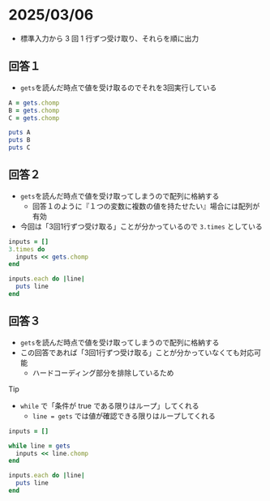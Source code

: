 # 2025/03/06
* 標準入力から 3 回 1 行ずつ受け取り、それらを順に出力

## 回答１
* `gets`を読んだ時点で値を受け取るのでそれを3回実行している

```ruby
A = gets.chomp
B = gets.chomp
C = gets.chomp

puts A
puts B
puts C
```


## 回答２
* `gets`を読んだ時点で値を受け取ってしまうので配列に格納する
  * 回答１のように『１つの変数に複数の値を持たせたい』場合には配列が有効
* 今回は「3回1行ずつ受け取る」ことが分かっているので `3.times` としている

```ruby
inputs = []
3.times do
  inputs << gets.chomp
end

inputs.each do |line|
  puts line
end
```

## 回答３
* `gets`を読んだ時点で値を受け取ってしまうので配列に格納する
* この回答であれば「3回1行ずつ受け取る」ことが分かっていなくても対応可能
  * ハードコーディング部分を排除しているため

> [!TIP]
> * `while` で「条件が true である限りはループ」してくれる
>   * `line = gets` では値が確認できる限りはループしてくれる

```ruby
inputs = []

while line = gets
  inputs << line.chomp
end

inputs.each do |line|
  puts line
end
```
